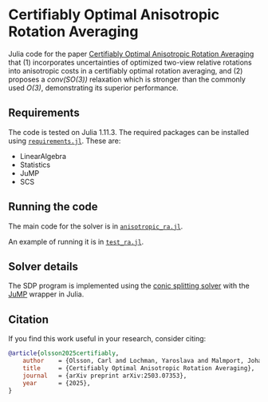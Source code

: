 # Certifiably Optimal Anisotropic Rotation Averaging

Julia code for the paper [Certifiably Optimal Anisotropic Rotation Averaging](https://ylochman.github.io/anisotropic-ra) that (1) incorporates uncertainties of optimized two-view relative rotations into anisotropic costs in a certifiably optimal rotation averaging, and (2) proposes a *conv(SO(3))* relaxation which is stronger than the commonly used *O(3)*, demonstrating its superior performance.

## Requirements
The code is tested on Julia 1.11.3. The required packages can be installed using [`requirements.jl`](./requirements.jl). These are:
* LinearAlgebra
* Statistics
* JuMP
* SCS

## Running the code
The main code for the solver is in [`anisotropic_ra.jl`](./anisotropic_ra/anisotropic_ra.jl).

An example of running it is in [`test_ra.jl`](./anisotropic_ra/test_ra.jl).

## Solver details
The SDP program is implemented using the [conic splitting solver](https://arxiv.org/abs/1312.3039) with the [JuMP](https://jump.dev/JuMP.jl) wrapper in Julia. 

## Citation
If you find this work useful in your research, consider citing:
```bibtex
@article{olsson2025certifiably,
    author    = {Olsson, Carl and Lochman, Yaroslava and Malmport, Johan and Zach, Christopher},
    title     = {Certifiably Optimal Anisotropic Rotation Averaging},
    journal   = {arXiv preprint arXiv:2503.07353},
    year      = {2025},
}
```
